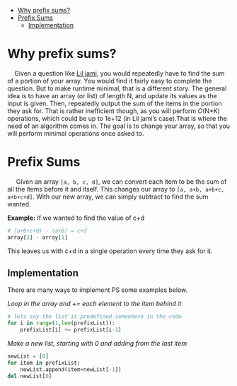 <!-- TOC -->

- [Why prefix sums?](#why-prefix-sums)
- [Prefix Sums](#prefix-sums)
    - [Implementation](#implementation)

<!-- /TOC -->
# Why prefix sums?
&nbsp;&nbsp;&nbsp;&nbsp;Given a question like [Lil jami](http://wcipeg.com/problem/liljami), you would repeatedly have to find the sum of a portion of your array.
You would find it fairly easy to complete the question. But to make runtime minimal, that is a different story. The general
idea is to have an array (or list) of length N, and update its values as the input is given. Then, repeatedly output the sum of the
items in the portion they ask for. That is rather inefficient though, as you will perform *O*(N*K) operations, which could be up to
1e+12 (in Lil jami’s case).That is where the need of an algorithm comes in. The goal is to change your array, so that you will perform minimal
operations once asked to.
# Prefix Sums
&nbsp;&nbsp;&nbsp;&nbsp; Given an array `[a, b, c, d]`, we can convert each item to be the sum of all the items before it and itself. This changes our array to `[a, a+b, a+b+c, a+b+c+d]`. With our new array, we can simply subtract to find the sum wanted.

**Example:** If we wanted to find the value of c+d
```python
# (a+b+c+d) - (a+b) = c+d
array[3] - array[1]
```
This leaves us with c+d in a single operation every time they ask for it.


## Implementation
There are many ways to implement PS some examples below.

*Loop in the array and += each element to the item behind it*
```python
# lets say the list is predefined somewhere in the code
for i in range(1,len(prefixList)):
    prefixList[i] += prefixList[i-1]
```

*Make a new list, starting with 0 and adding from the last item*
```python
newList = [0]
for item in prefixList:
    newList.append(item+newList[-1])
del newList[0]
```